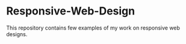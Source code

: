 # Responsive-Web-Design
This repository contains few examples of my work on responsive web designs.
